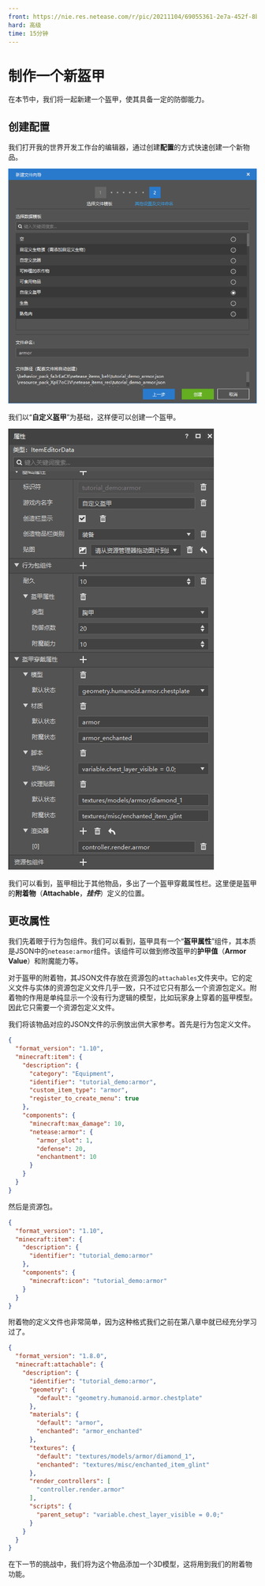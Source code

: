 ```yaml
---
front: https://nie.res.netease.com/r/pic/20211104/69055361-2e7a-452f-8b1a-f23e1262a03a.jpg
hard: 高级
time: 15分钟
---
```


# 制作一个新盔甲

在本节中，我们将一起新建一个盔甲，使其具备一定的防御能力。

## 创建配置

我们打开我的世界开发工作台的编辑器，通过创建**配置**的方式快速创建一个新物品。

![](./images/9.4_armor_create.png)

我们以“**自定义盔甲**”为基础，这样便可以创建一个盔甲。

![](./images/9.4_armor_created.png)

我们可以看到，盔甲相比于其他物品，多出了一个盔甲穿戴属性栏。这里便是盔甲的**附着物**（**Attachable**，***挂件***）定义的位置。

## 更改属性

我们先着眼于行为包组件。我们可以看到，盔甲具有一个“**盔甲属性**”组件，其本质是JSON中的`netease:armor`组件。该组件可以做到修改盔甲的**护甲值**（**Armor Value**）和附魔能力等。

对于盔甲的附着物，其JSON文件存放在资源包的`attachables`文件夹中。它的定义文件与实体的资源包定义文件几乎一致，只不过它只有那么一个资源包定义。附着物的作用是单纯显示一个没有行为逻辑的模型，比如玩家身上穿着的盔甲模型。因此它只需要一个资源包定义文件。

我们将该物品对应的JSON文件的示例放出供大家参考。首先是行为包定义文件。

```json
{
  "format_version": "1.10",
  "minecraft:item": {
    "description": {
      "category": "Equipment",
      "identifier": "tutorial_demo:armor",
      "custom_item_type": "armor",
      "register_to_create_menu": true
    },
    "components": {
      "minecraft:max_damage": 10,
      "netease:armor": {
        "armor_slot": 1,
        "defense": 20,
        "enchantment": 10
      }
    }
  }
}
```

然后是资源包。

```json
{
  "format_version": "1.10",
  "minecraft:item": {
    "description": {
      "identifier": "tutorial_demo:armor"
    },
    "components": {
      "minecraft:icon": "tutorial_demo:armor"
    }
  }
}
```

附着物的定义文件也非常简单，因为这种格式我们之前在第八章中就已经充分学习过了。

```json
{
  "format_version": "1.8.0",
  "minecraft:attachable": {
    "description": {
      "identifier": "tutorial_demo:armor",
      "geometry": {
        "default": "geometry.humanoid.armor.chestplate"
      },
      "materials": {
        "default": "armor",
        "enchanted": "armor_enchanted"
      },
      "textures": {
        "default": "textures/models/armor/diamond_1",
        "enchanted": "textures/misc/enchanted_item_glint"
      },
      "render_controllers": [
        "controller.render.armor"
      ],
      "scripts": {
        "parent_setup": "variable.chest_layer_visible = 0.0;"
      }
    }
  }
}
```

在下一节的挑战中，我们将为这个物品添加一个3D模型，这将用到我们的附着物功能。